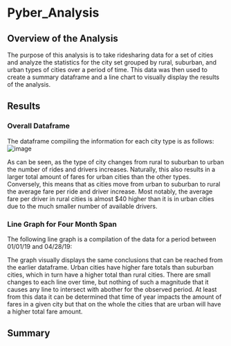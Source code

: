 # Pyber_Analysis
## Overview of the Analysis

The purpose of this analysis is to take ridesharing data for a set of cities and analyze the statistics for the city set grouped by rural, suburban, and urban types of cities over a period of time. This data was then used to create a summary dataframe and a line chart to visually display the results of the analysis. 

## Results

### Overall Dataframe

The dataframe compiling the information for each city type is as follows:
![image](https://user-images.githubusercontent.com/92831138/146031783-b70cf77b-efb4-4e2d-8dc8-315f90eada9e.png)

As can be seen, as the type of city changes from rural to suburban to urban the number of rides and drivers increases. Naturally, this also results in a larger total amount of fares for urban cities than the other types. Conversely, this means that as cities move from urban to suburban to rural the average fare per ride and driver increase. Most notably, the average fare per driver in rural cities is almost $40 higher than it is in urban cities due to the much smaller number of available drivers. 

### Line Graph for Four Month Span

The following line graph is a compilation of the data for a period between 01/01/19 and 04/28/19:


The graph visually displays the same conclusions that can be reached from the earlier dataframe. Urban cities have higher fare totals than suburban cities, which in turn have a higher total than rural cities. There are small changes to each line over time, but nothing of such a magnitude that it causes any line to intersect with abother for the observed period. At least from this data it can be determined that time of year impacts the amount of fares in a given city but that on the whole the cities that are urban will have a higher total fare amount. 

## Summary
